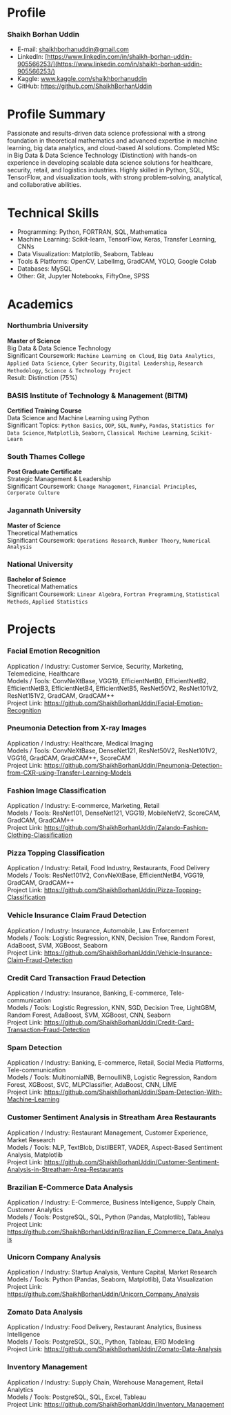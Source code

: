 # Profile

### Shaikh Borhan Uddin
- E-mail: shaikhborhanuddin@gmail.com
- LinkedIn: [https://www.linkedin.com/in/shaikh-borhan-uddin-905566253/](https://www.linkedin.com/in/shaikh-borhan-uddin-905566253/)
- Kaggle: www.kaggle.com/shaikhborhanuddin
- GitHub: https://github.com/ShaikhBorhanUddin

# Profile Summary

Passionate and results-driven data science professional with a strong foundation in theoretical mathematics and advanced expertise in machine learning, big data analytics, and cloud-based AI solutions. Completed MSc in Big Data & Data Science Technology (Distinction) with hands-on experience in developing scalable data science solutions for healthcare, security, retail, and logistics industries. Highly skilled in Python, SQL, TensorFlow, and visualization tools, with strong problem-solving, analytical, and collaborative abilities.

# Technical Skills

- Programming: Python, FORTRAN, SQL, Mathematica
- Machine Learning: Scikit-learn, TensorFlow, Keras, Transfer Learning, CNNs
- Data Visualization: Matplotlib, Seaborn, Tableau
- Tools & Platforms: OpenCV, LabelImg, GradCAM, YOLO, Google Colab
- Databases: MySQL
- Other: Git, Jupyter Notebooks, FiftyOne, SPSS

# Academics

### Northumbria University  
**Master of Science**                                                                                         
Big Data & Data Science Technology  
Significant Coursework: `Machine Learning on Cloud`, `Big Data Analytics`, `Applied Data Science`, `Cyber Security`, `Digital Leadership`, `Research Methodology`, `Science & Technology Project`  
Result: Distinction (75%)

### BASIS Institute of Technology & Management (BITM)  
**Certified Training Course**  
Data Science and Machine Learning using Python  
Significant Topics: `Python Basics`, `OOP`, `SQL`, `NumPy`, `Pandas`, `Statistics for Data Science`, `Matplotlib`, `Seaborn`, `Classical Machine Learning`, `Scikit-Learn`

### South Thames College  
**Post Graduate Certificate**  
Strategic Management & Leadership  
Significant Coursework: `Change Management`, `Financial Principles`, `Corporate Culture`  

### Jagannath University  
**Master of Science**  
Theoretical Mathematics  
Significant Coursework: `Operations Research`, `Number Theory`, `Numerical Analysis`  

### National University  
**Bachelor of Science**  
Theoretical Mathematics  
Significant Coursework: `Linear Algebra`, `Fortran Programming`, `Statistical Methods`, `Applied Statistics`

# Projects
### Facial Emotion Recognition  
Application / Industry: Customer Service, Security, Marketing, Telemedicine, Healthcare  
Models / Tools: ConvNeXtBase, VGG19, EfficientNetB0, EfficientNetB2, EfficientNetB3, EfficientNetB4, EfficientNetB5, ResNet50V2, ResNet101V2, ResNet151V2, GradCAM, GradCAM++  
Project Link: https://github.com/ShaikhBorhanUddin/Facial-Emotion-Recognition  

### Pneumonia Detection from X-ray Images  
Application / Industry: Healthcare, Medical Imaging  
Models / Tools: ConvNeXtBase, DenseNet121, ResNet50V2, ResNet101V2, VGG16, GradCAM, GradCAM++, ScoreCAM  
Project Link: https://github.com/ShaikhBorhanUddin/Pneumonia-Detection-from-CXR-using-Transfer-Learning-Models  

### Fashion Image Classification  
Application / Industry: E-commerce, Marketing, Retail  
Models / Tools: ResNet101, DenseNet121, VGG19, MobileNetV2, ScoreCAM, GradCAM, GradCAM++  
Project Link: https://github.com/ShaikhBorhanUddin/Zalando-Fashion-Clothing-Classification  

### Pizza Topping Classification  
Application / Industry: Retail, Food Industry, Restaurants, Food Delivery  
Models / Tools: ResNet101V2, ConvNeXtBase, EfficientNetB4, VGG19, GradCAM, GradCAM++  
Project Link: https://github.com/ShaikhBorhanUddin/Pizza-Topping-Classification  

### Vehicle Insurance Claim Fraud Detection  
Application / Industry: Insurance, Automobile, Law Enforcement  
Models / Tools: Logistic Regression, KNN, Decision Tree, Random Forest, AdaBoost, SVM, XGBoost, Seaborn  
Project Link: https://github.com/ShaikhBorhanUddin/Vehicle-Insurance-Claim-Fraud-Detection  

### Credit Card Transaction Fraud Detection  
Application / Industry: Insurance, Banking, E-commerce, Tele-communication  
Models / Tools: Logistic Regression, KNN, SGD, Decision Tree, LightGBM, Random Forest, AdaBoost, SVM, XGBoost, CNN, Seaborn  
Project Link: https://github.com/ShaikhBorhanUddin/Credit-Card-Transaction-Fraud-Detection  

### Spam Detection  
Application / Industry: Banking, E-commerce, Retail, Social Media Platforms, Tele-communication  
Models / Tools: MultinomialNB, BernoulliNB, Logistic Regression, Random Forest, XGBoost, SVC, MLPClassifier, AdaBoost, CNN, LIME  
Project Link: https://github.com/ShaikhBorhanUddin/Spam-Detection-With-Machine-Learning  

### Customer Sentiment Analysis in Streatham Area Restaurants
Application / Industry: Restaurant Management, Customer Experience, Market Research  
Models / Tools: NLP, TextBlob, DistilBERT, VADER, Aspect-Based Sentiment Analysis, Matplotlib  
Project Link: https://github.com/ShaikhBorhanUddin/Customer-Sentiment-Analysis-in-Streatham-Area-Restaurants

### Brazilian E-Commerce Data Analysis
Application / Industry: E-Commerce, Business Intelligence, Supply Chain, Customer Analytics  
Models / Tools: PostgreSQL, SQL, Python (Pandas, Matplotlib), Tableau  
Project Link: https://github.com/ShaikhBorhanUddin/Brazilian_E_Commerce_Data_Analysis

### Unicorn Company Analysis
Application / Industry: Startup Analysis, Venture Capital, Market Research  
Models / Tools: Python (Pandas, Seaborn, Matplotlib), Data Visualization  
Project Link: https://github.com/ShaikhBorhanUddin/Unicorn_Company_Analysis

### Zomato Data Analysis
Application / Industry: Food Delivery, Restaurant Analytics, Business Intelligence  
Models / Tools: PostgreSQL, SQL, Python, Tableau, ERD Modeling  
Project Link: https://github.com/ShaikhBorhanUddin/Zomato-Data-Analysis

### Inventory Management
Application / Industry: Supply Chain, Warehouse Management, Retail Analytics  
Models / Tools: PostgreSQL, SQL, Excel, Tableau  
Project Link: https://github.com/ShaikhBorhanUddin/Inventory_Management




